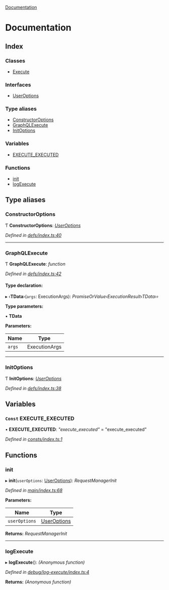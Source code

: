[Documentation](README.md)

# Documentation

## Index

### Classes

* [Execute](classes/execute.md)

### Interfaces

* [UserOptions](interfaces/useroptions.md)

### Type aliases

* [ConstructorOptions](README.md#constructoroptions)
* [GraphQLExecute](README.md#graphqlexecute)
* [InitOptions](README.md#initoptions)

### Variables

* [EXECUTE_EXECUTED](README.md#const-execute_executed)

### Functions

* [init](README.md#init)
* [logExecute](README.md#logexecute)

## Type aliases

###  ConstructorOptions

Ƭ **ConstructorOptions**: *[UserOptions](interfaces/useroptions.md)*

*Defined in [defs/index.ts:40](https://github.com/badbatch/graphql-box/blob/2aaf296/packages/execute/src/defs/index.ts#L40)*

___

###  GraphQLExecute

Ƭ **GraphQLExecute**: *function*

*Defined in [defs/index.ts:42](https://github.com/badbatch/graphql-box/blob/2aaf296/packages/execute/src/defs/index.ts#L42)*

#### Type declaration:

▸ ‹**TData**›(`args`: ExecutionArgs): *PromiseOrValue‹ExecutionResult‹TData››*

**Type parameters:**

▪ **TData**

**Parameters:**

Name | Type |
------ | ------ |
`args` | ExecutionArgs |

___

###  InitOptions

Ƭ **InitOptions**: *[UserOptions](interfaces/useroptions.md)*

*Defined in [defs/index.ts:38](https://github.com/badbatch/graphql-box/blob/2aaf296/packages/execute/src/defs/index.ts#L38)*

## Variables

### `Const` EXECUTE_EXECUTED

• **EXECUTE_EXECUTED**: *"execute_executed"* = "execute_executed"

*Defined in [consts/index.ts:1](https://github.com/badbatch/graphql-box/blob/2aaf296/packages/execute/src/consts/index.ts#L1)*

## Functions

###  init

▸ **init**(`userOptions`: [UserOptions](interfaces/useroptions.md)): *RequestManagerInit*

*Defined in [main/index.ts:68](https://github.com/badbatch/graphql-box/blob/2aaf296/packages/execute/src/main/index.ts#L68)*

**Parameters:**

Name | Type |
------ | ------ |
`userOptions` | [UserOptions](interfaces/useroptions.md) |

**Returns:** *RequestManagerInit*

___

###  logExecute

▸ **logExecute**(): *(Anonymous function)*

*Defined in [debug/log-execute/index.ts:4](https://github.com/badbatch/graphql-box/blob/2aaf296/packages/execute/src/debug/log-execute/index.ts#L4)*

**Returns:** *(Anonymous function)*
